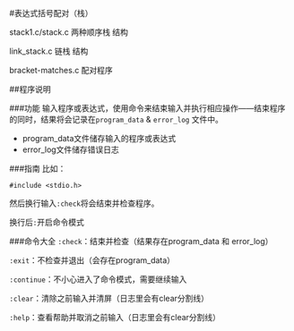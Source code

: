 #表达式括号配对（栈）

stack1.c/stack.c 两种顺序栈 结构

link_stack.c 链栈 结构

bracket-matches.c 配对程序

##程序说明

###功能
输入程序或表达式，使用命令来结束输入并执行相应操作——结束程序的同时，结果将会记录在`program_data` & `error_log` 文件中。

- program_data文件储存输入的程序或表达式
- error_log文件储存错误日志

###指南
比如：
```
#include <stdio.h>
```

然后换行输入`:check`将会结束并检查程序。

换行后`:`开启命令模式

###命令大全
`:check`：结束并检查（结果存在program_data 和 error_log）

`:exit`：不检查并退出（会存在program_data）

`:continue`：不小心进入了命令模式，需要继续输入

`:clear`：清除之前输入并清屏（日志里会有clear分割线）

`:help`：查看帮助并取消之前输入（日志里会有clear分割线）
